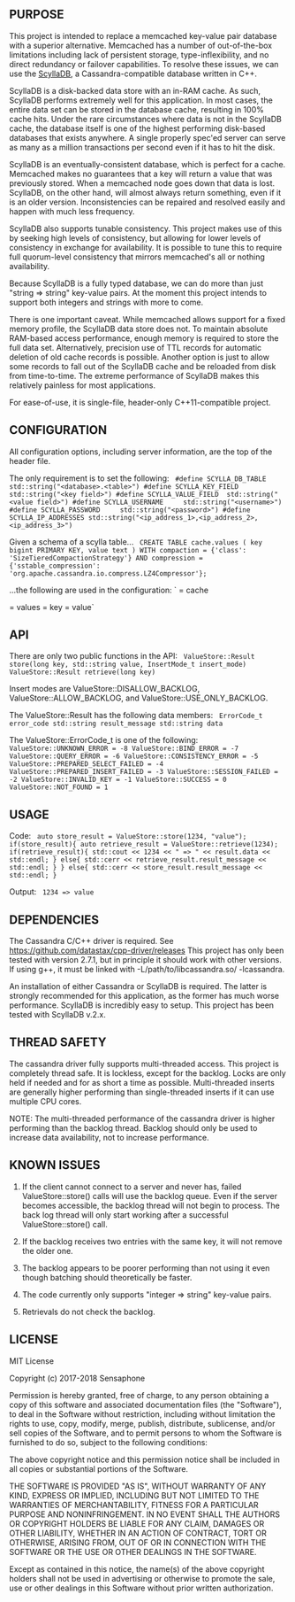 PURPOSE
-------
This project is intended to replace a memcached key-value pair database with a superior alternative.
Memcached has a number of out-of-the-box limitations including lack of persistent storage,
type-inflexibility, and no direct redundancy or failover capabilities. To resolve these issues,
we can use the [ScyllaDB](https://www.scylladb.com), a Cassandra-compatible database written in C++.

ScyllaDB is a disk-backed data store with an in-RAM cache. As such, ScyllaDB performs extremely well
for this application. In most cases, the entire data set can be stored in the database cache, resulting
in 100% cache hits. Under the rare circumstances where data is not in the ScyllaDB cache, the database
itself is one of the highest performing disk-based databases that exists anywhere. A single properly
spec'ed server can serve as many as a million transactions per second even if it has to hit the disk.

ScyllaDB is an eventually-consistent database, which is perfect for a cache. Memcached makes no
guarantees that a key will return a value that was previously stored. When a memcached node goes down
that data is lost. ScyllaDB, on the other hand, will almost always return something, even if it is an
older version. Inconsistencies can be repaired and resolved easily and happen with much less frequency.

ScyllaDB also supports tunable consistency. This project makes use of this by seeking high levels of
consistency, but allowing for lower levels of consistency in exchange for availability. It is possible
to tune this to require full quorum-level consistency that mirrors memcached's all or nothing 
availability.

Because ScyllaDB is a fully typed database, we can do more than just "string => string" key-value pairs.
At the moment this project intends to support both integers and strings with more to come.

There is one important caveat. While memcached allows support for a fixed memory profile, the ScyllaDB
data store does not. To maintain absolute RAM-based access performance, enough memory is required to 
store the full data set. Alternatively, precision use of TTL records for automatic deletion of old cache
records is possible. Another option is just to allow some records to fall out of the ScyllaDB cache and
be reloaded from disk from time-to-time. The extreme performance of ScyllaDB makes this relatively
painless for most applications.

For ease-of-use, it is single-file, header-only C++11-compatible project.


CONFIGURATION
-------------
All configuration options, including server information, are the top of the header file.

The only requirement is to set the following:
`
  #define SCYLLA_DB_TABLE     std::string("<database>.<table>")
  #define SCYLLA_KEY_FIELD    std::string("<key field>")
  #define SCYLLA_VALUE_FIELD  std::string("<value field>")
  #define SCYLLA_USERNAME     std::string("<username>")
  #define SCYLLA_PASSWORD     std::string("<password>")
  #define SCYLLA_IP_ADDRESSES std::string("<ip_address_1>,<ip_address_2>,<ip_address_3>")`

Given a schema of a scylla table...
`
  CREATE TABLE cache.values (
    key bigint PRIMARY KEY,
    value text
  ) WITH compaction = {'class': 'SizeTieredCompactionStrategy'}
    AND compression = {'sstable_compression': 'org.apache.cassandra.io.compress.LZ4Compressor'};`

...the following are used in the configuration:
`
  <database> = cache
  <table> = values
  <key field> = key
  <value field> = value`

API
---
There are only two public functions in the API:
`
  ValueStore::Result store(long key, std::string value, InsertMode_t insert_mode)
  ValueStore::Result retrieve(long key)`

Insert modes are ValueStore::DISALLOW_BACKLOG, ValueStore::ALLOW_BACKLOG, and ValueStore::USE_ONLY_BACKLOG.

The ValueStore::Result has the following data members:
`
  ErrorCode_t error_code
  std::string result_message
  std::string data`

The ValueStore::ErrorCode_t is one of the following:
`
  ValueStore::UNKNOWN_ERROR = -8
  ValueStore::BIND_ERROR = -7
  ValueStore::QUERY_ERROR = -6
  ValueStore::CONSISTENCY_ERROR = -5
  ValueStore::PREPARED_SELECT_FAILED = -4
  ValueStore::PREPARED_INSERT_FAILED = -3
  ValueStore::SESSION_FAILED = -2
  ValueStore::INVALID_KEY = -1
  ValueStore::SUCCESS = 0
  ValueStore::NOT_FOUND = 1`

USAGE
-----

Code:
`
  auto store_result = ValueStore::store(1234, "value");
  if(store_result){
    auto retrieve_result = ValueStore::retrieve(1234);
    if(retrieve_result){
      std::cout << 1234 << " => " << result.data << std::endl;
    }
    else{
      std::cerr << retrieve_result.result_message << std::endl;
    }
  }
  else{
    std::cerr << store_result.result_message << std::endl;
  }`

Output:
`
  1234 => value`


DEPENDENCIES
------------
The Cassandra C/C++ driver is required. See https://github.com/datastax/cpp-driver/releases
This project has only been tested with version 2.7.1, but in principle it should work with other versions.
If using g++, it must be linked with -L/path/to/libcassandra.so/ -lcassandra.

An installation of either Cassandra or ScyllaDB is required. The latter is strongly
recommended for this application, as the former has much worse performance. ScyllaDB is incredibly easy
to setup. This project has been tested with ScyllaDB v.2.x.

THREAD SAFETY
-------------
The cassandra driver fully supports multi-threaded access.
This project is completely thread safe.
It is lockless, except for the backlog. Locks are only held if needed and for as short a time as possible.
Multi-threaded inserts are generally higher performing than single-threaded inserts if it can use multiple CPU cores.

NOTE: The multi-threaded performance of the cassandra driver is higher performing than the backlog thread.
      Backlog should only be used to increase data availability, not to increase performance.

KNOWN ISSUES
-------------
1) If the client cannot connect to a server and never has, failed ValueStore::store() calls will use the backlog queue.
   Even if the server becomes accessible, the backlog thread will not begin to process.
   The back log thread will only start working after a successful ValueStore::store() call.

2) If the backlog receives two entries with the same key, it will not remove the older one.

3) The backlog appears to be poorer performing than not using it even though batching should theoretically be faster.

4) The code currently only supports "integer => string" key-value pairs.

5) Retrievals do not check the backlog.

LICENSE
-------
MIT License

Copyright (c) 2017-2018 Sensaphone

Permission is hereby granted, free of charge, to any person obtaining a copy
of this software and associated documentation files (the "Software"), to deal
in the Software without restriction, including without limitation the rights
to use, copy, modify, merge, publish, distribute, sublicense, and/or sell
copies of the Software, and to permit persons to whom the Software is
furnished to do so, subject to the following conditions:

The above copyright notice and this permission notice shall be included in all
copies or substantial portions of the Software.

THE SOFTWARE IS PROVIDED "AS IS", WITHOUT WARRANTY OF ANY KIND, EXPRESS OR
IMPLIED, INCLUDING BUT NOT LIMITED TO THE WARRANTIES OF MERCHANTABILITY,
FITNESS FOR A PARTICULAR PURPOSE AND NONINFRINGEMENT. IN NO EVENT SHALL THE
AUTHORS OR COPYRIGHT HOLDERS BE LIABLE FOR ANY CLAIM, DAMAGES OR OTHER
LIABILITY, WHETHER IN AN ACTION OF CONTRACT, TORT OR OTHERWISE, ARISING FROM,
OUT OF OR IN CONNECTION WITH THE SOFTWARE OR THE USE OR OTHER DEALINGS IN THE
SOFTWARE.

Except as contained in this notice, the name(s) of the above copyright holders
shall not be used in advertising or otherwise to promote the sale, use or
other dealings in this Software without prior written authorization.
